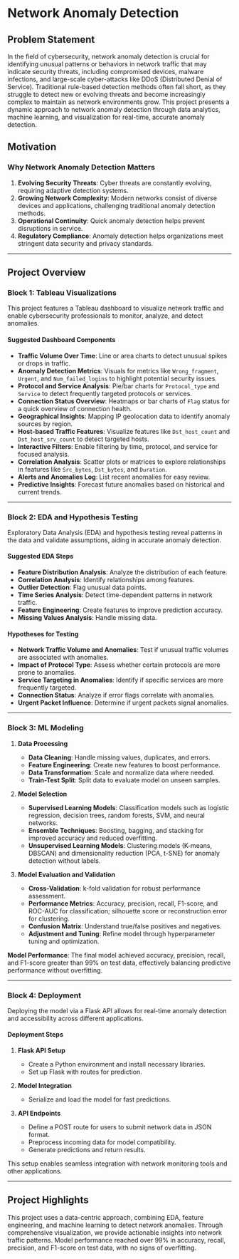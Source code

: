# Network Anomaly Detection

## Problem Statement
In the field of cybersecurity, network anomaly detection is crucial for identifying unusual patterns or behaviors in network traffic that may indicate security threats, including compromised devices, malware infections, and large-scale cyber-attacks like DDoS (Distributed Denial of Service). Traditional rule-based detection methods often fall short, as they struggle to detect new or evolving threats and become increasingly complex to maintain as network environments grow. This project presents a dynamic approach to network anomaly detection through data analytics, machine learning, and visualization for real-time, accurate anomaly detection.

## Motivation
### Why Network Anomaly Detection Matters
1. **Evolving Security Threats**: Cyber threats are constantly evolving, requiring adaptive detection systems.
2. **Growing Network Complexity**: Modern networks consist of diverse devices and applications, challenging traditional anomaly detection methods.
3. **Operational Continuity**: Quick anomaly detection helps prevent disruptions in service.
4. **Regulatory Compliance**: Anomaly detection helps organizations meet stringent data security and privacy standards.

---

## Project Overview

### Block 1: Tableau Visualizations
This project features a Tableau dashboard to visualize network traffic and enable cybersecurity professionals to monitor, analyze, and detect anomalies.

#### Suggested Dashboard Components
- **Traffic Volume Over Time**: Line or area charts to detect unusual spikes or drops in traffic.
- **Anomaly Detection Metrics**: Visuals for metrics like `Wrong_fragment`, `Urgent`, and `Num_failed_logins` to highlight potential security issues.
- **Protocol and Service Analysis**: Pie/bar charts for `Protocol_type` and `Service` to detect frequently targeted protocols or services.
- **Connection Status Overview**: Heatmaps or bar charts of `Flag` status for a quick overview of connection health.
- **Geographical Insights**: Mapping IP geolocation data to identify anomaly sources by region.
- **Host-based Traffic Features**: Visualize features like `Dst_host_count` and `Dst_host_srv_count` to detect targeted hosts.
- **Interactive Filters**: Enable filtering by time, protocol, and service for focused analysis.
- **Correlation Analysis**: Scatter plots or matrices to explore relationships in features like `Src_bytes`, `Dst_bytes`, and `Duration`.
- **Alerts and Anomalies Log**: List recent anomalies for easy review.
- **Predictive Insights**: Forecast future anomalies based on historical and current trends.

---

### Block 2: EDA and Hypothesis Testing
Exploratory Data Analysis (EDA) and hypothesis testing reveal patterns in the data and validate assumptions, aiding in accurate anomaly detection.

#### Suggested EDA Steps
- **Feature Distribution Analysis**: Analyze the distribution of each feature.
- **Correlation Analysis**: Identify relationships among features.
- **Outlier Detection**: Flag unusual data points.
- **Time Series Analysis**: Detect time-dependent patterns in network traffic.
- **Feature Engineering**: Create features to improve prediction accuracy.
- **Missing Values Analysis**: Handle missing data.

#### Hypotheses for Testing
- **Network Traffic Volume and Anomalies**: Test if unusual traffic volumes are associated with anomalies.
- **Impact of Protocol Type**: Assess whether certain protocols are more prone to anomalies.
- **Service Targeting in Anomalies**: Identify if specific services are more frequently targeted.
- **Connection Status**: Analyze if error flags correlate with anomalies.
- **Urgent Packet Influence**: Determine if urgent packets signal anomalies.

---

### Block 3: ML Modeling
1. **Data Processing**
   - **Data Cleaning**: Handle missing values, duplicates, and errors.
   - **Feature Engineering**: Create new features to boost performance.
   - **Data Transformation**: Scale and normalize data where needed.
   - **Train-Test Split**: Split data to evaluate model on unseen samples.

2. **Model Selection**
   - **Supervised Learning Models**: Classification models such as logistic regression, decision trees, random forests, SVM, and neural networks.
   - **Ensemble Techniques**: Boosting, bagging, and stacking for improved accuracy and reduced overfitting.
   - **Unsupervised Learning Models**: Clustering models (K-means, DBSCAN) and dimensionality reduction (PCA, t-SNE) for anomaly detection without labels.

3. **Model Evaluation and Validation**
   - **Cross-Validation**: k-fold validation for robust performance assessment.
   - **Performance Metrics**: Accuracy, precision, recall, F1-score, and ROC-AUC for classification; silhouette score or reconstruction error for clustering.
   - **Confusion Matrix**: Understand true/false positives and negatives.
   - **Adjustment and Tuning**: Refine model through hyperparameter tuning and optimization.

**Model Performance**: The final model achieved accuracy, precision, recall, and F1-score greater than 99% on test data, effectively balancing predictive performance without overfitting.

---

### Block 4: Deployment
Deploying the model via a Flask API allows for real-time anomaly detection and accessibility across different applications.

#### Deployment Steps
1. **Flask API Setup**
   - Create a Python environment and install necessary libraries.
   - Set up Flask with routes for prediction.

2. **Model Integration**
   - Serialize and load the model for fast predictions.

3. **API Endpoints**
   - Define a POST route for users to submit network data in JSON format.
   - Preprocess incoming data for model compatibility.
   - Generate predictions and return results.

This setup enables seamless integration with network monitoring tools and other applications.

---

## Project Highlights
This project uses a data-centric approach, combining EDA, feature engineering, and machine learning to detect network anomalies. Through comprehensive visualization, we provide actionable insights into network traffic patterns. Model performance reached over 99% in accuracy, recall, precision, and F1-score on test data, with no signs of overfitting.
